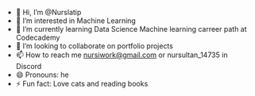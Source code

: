 - 👋 Hi, I’m @Nurslatip
- 👀 I’m interested in Machine Learning 
- 🌱 I’m currently learning Data Science Machine learning carreer path at Codecademy
- 💞️ I’m looking to collaborate on portfolio projects
- 📫 How to reach me nursiwork@gmail.com or nursultan_14735 in Discord
- 😄 Pronouns: he
- ⚡ Fun fact: Love cats and reading books

<!---
Nurslatip/Nurslatip is a ✨ special ✨ repository because its `README.md` (this file) appears on your GitHub profile.
You can click the Preview link to take a look at your changes.
--->
